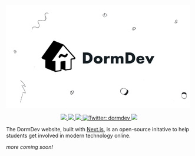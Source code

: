 <!-- Banner Image -->

<a href="https://dormdev.com"><img src="./public/assets/header.png" width="500" alt="DormDev header"></a>

<p align="center">
  <a aria-label="PRs Welcome" href="http://makeapullrequest.com">
    <img src="https://img.shields.io/badge/PRs-welcome-brightgreen.svg?style=flat-square">
  </a>
  <a aria-label="CircleCI" href="http://https://circleci.com/gh/dormdev/dormdev/tree/master">
    <img src="https://flat.badgen.net/circleci/github/dormdev/dormdev?label=Circle%20CI&labelColor=555555&icon=circleci">
  </a>
  <a aria-label="Join the community on Spectrum" href="https://spectrum.chat/dormdev">
    <img src="https://img.shields.io/badge/join%20the%20community-on%20spectrum-blue.svg?style=flat-square&colorB=3818E5">
  </a>
    <a aria-label="Follow @dormdev on Twitter" href="https://twitter.com/intent/follow?screen_name=dormdev" target="_blank">
    <img  alt="Twitter: dormdev" src="https://img.shields.io/twitter/follow/dormdev.svg?style=flat-square&label=Follow%20dormdev&logo=TWITTER&logoColor=FFFFFF&labelColor=00aced&logoWidth=15&color=lightgray" target="_blank" />
  </a>
  <a aria-label="License: Apache 2.0" href="https://github.com/dormdev/dormdev/blob/master/LICENSE">
    <img src="https://img.shields.io/badge/License-Apache%202.0-blue.svg?style=flat-square">
  </a>
</p>

The DormDev website, built with [Next.js](https://github.com/zeit/next.js), is an open-source initative to help students get involved in modern technology online.

_more coming soon!_
